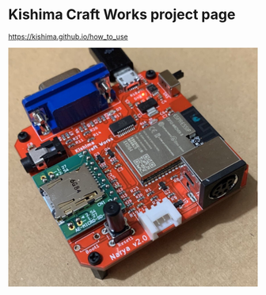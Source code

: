 <!---
layout: page
title: "Kishima Craft Works project page"
permalink: /
--->


# Kishima Craft Works project page

https://kishima.github.io/how_to_use



<img src="images/Narya2.0.jpg" alt="test">
